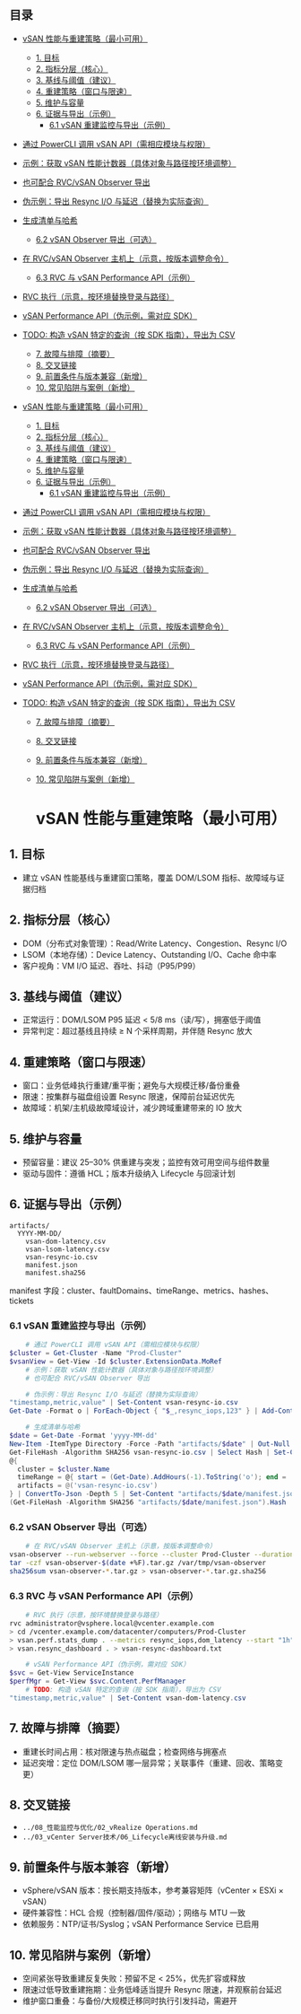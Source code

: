 ## 目录

- [vSAN 性能与重建策略（最小可用）](#vsan-性能与重建策略最小可用)
  - [1. 目标](#1-目标)
  - [2. 指标分层（核心）](#2-指标分层核心)
  - [3. 基线与阈值（建议）](#3-基线与阈值建议)
  - [4. 重建策略（窗口与限速）](#4-重建策略窗口与限速)
  - [5. 维护与容量](#5-维护与容量)
  - [6. 证据与导出（示例）](#6-证据与导出示例)
    - [6.1 vSAN 重建监控与导出（示例）](#61-vsan-重建监控与导出示例)
- [通过 PowerCLI 调用 vSAN API（需相应模块与权限）](#通过-powercli-调用-vsan-api需相应模块与权限)
- [示例：获取 vSAN 性能计数器（具体对象与路径按环境调整）](#示例获取-vsan-性能计数器具体对象与路径按环境调整)
- [也可配合 RVC/vSAN Observer 导出](#也可配合-rvcvsan-observer-导出)
- [伪示例：导出 Resync I/O 与延迟（替换为实际查询）](#伪示例导出-resync-io-与延迟替换为实际查询)
- [生成清单与哈希](#生成清单与哈希)
    - [6.2 vSAN Observer 导出（可选）](#62-vsan-observer-导出可选)
- [在 RVC/vSAN Observer 主机上（示意，按版本调整命令）](#在-rvcvsan-observer-主机上示意按版本调整命令)
    - [6.3 RVC 与 vSAN Performance API（示例）](#63-rvc-与-vsan-performance-api示例)
- [RVC 执行（示意，按环境替换登录与路径）](#rvc-执行示意按环境替换登录与路径)
- [vSAN Performance API（伪示例，需对应 SDK）](#vsan-performance-api伪示例需对应-sdk)
- [TODO: 构造 vSAN 特定的查询（按 SDK 指南），导出为 CSV](#todo-构造-vsan-特定的查询按-sdk-指南导出为-csv)
  - [7. 故障与排障（摘要）](#7-故障与排障摘要)
  - [8. 交叉链接](#8-交叉链接)
  - [9. 前置条件与版本兼容（新增）](#9-前置条件与版本兼容新增)
  - [10. 常见陷阱与案例（新增）](#10-常见陷阱与案例新增)

- [vSAN 性能与重建策略（最小可用）](#vsan-性能与重建策略最小可用)
  - [1. 目标](#1-目标)
  - [2. 指标分层（核心）](#2-指标分层核心)
  - [3. 基线与阈值（建议）](#3-基线与阈值建议)
  - [4. 重建策略（窗口与限速）](#4-重建策略窗口与限速)
  - [5. 维护与容量](#5-维护与容量)
  - [6. 证据与导出（示例）](#6-证据与导出示例)
    - [6.1 vSAN 重建监控与导出（示例）](#61-vsan-重建监控与导出示例)
- [通过 PowerCLI 调用 vSAN API（需相应模块与权限）](#通过-powercli-调用-vsan-api需相应模块与权限)
- [示例：获取 vSAN 性能计数器（具体对象与路径按环境调整）](#示例获取-vsan-性能计数器具体对象与路径按环境调整)
- [也可配合 RVC/vSAN Observer 导出](#也可配合-rvcvsan-observer-导出)
- [伪示例：导出 Resync I/O 与延迟（替换为实际查询）](#伪示例导出-resync-io-与延迟替换为实际查询)
- [生成清单与哈希](#生成清单与哈希)
    - [6.2 vSAN Observer 导出（可选）](#62-vsan-observer-导出可选)
- [在 RVC/vSAN Observer 主机上（示意，按版本调整命令）](#在-rvcvsan-observer-主机上示意按版本调整命令)
    - [6.3 RVC 与 vSAN Performance API（示例）](#63-rvc-与-vsan-performance-api示例)
- [RVC 执行（示意，按环境替换登录与路径）](#rvc-执行示意按环境替换登录与路径)
- [vSAN Performance API（伪示例，需对应 SDK）](#vsan-performance-api伪示例需对应-sdk)
- [TODO: 构造 vSAN 特定的查询（按 SDK 指南），导出为 CSV](#todo-构造-vsan-特定的查询按-sdk-指南导出为-csv)
  - [7. 故障与排障（摘要）](#7-故障与排障摘要)
  - [8. 交叉链接](#8-交叉链接)
  - [9. 前置条件与版本兼容（新增）](#9-前置条件与版本兼容新增)
  - [10. 常见陷阱与案例（新增）](#10-常见陷阱与案例新增)


    # vSAN 性能与重建策略（最小可用）

## 1. 目标

- 建立 vSAN 性能基线与重建窗口策略，覆盖 DOM/LSOM 指标、故障域与证据归档

## 2. 指标分层（核心）

- DOM（分布式对象管理）：Read/Write Latency、Congestion、Resync I/O
- LSOM（本地存储）：Device Latency、Outstanding I/O、Cache 命中率
- 客户视角：VM I/O 延迟、吞吐、抖动（P95/P99）

## 3. 基线与阈值（建议）

- 正常运行：DOM/LSOM P95 延迟 < 5/8 ms（读/写），拥塞低于阈值
- 异常判定：超过基线且持续 ≥ N 个采样周期，并伴随 Resync 放大

## 4. 重建策略（窗口与限速）

- 窗口：业务低峰执行重建/重平衡；避免与大规模迁移/备份重叠
- 限速：按集群与磁盘组设置 Resync 限速，保障前台延迟优先
- 故障域：机架/主机级故障域设计，减少跨域重建带来的 IO 放大

## 5. 维护与容量

- 预留容量：建议 25–30% 供重建与突发；监控有效可用空间与组件数量
- 驱动与固件：遵循 HCL；版本升级纳入 Lifecycle 与回滚计划

## 6. 证据与导出（示例）

```text
artifacts/
  YYYY-MM-DD/
    vsan-dom-latency.csv
    vsan-lsom-latency.csv
    vsan-resync-io.csv
    manifest.json
    manifest.sha256
```

manifest 字段：cluster、faultDomains、timeRange、metrics、hashes、tickets

### 6.1 vSAN 重建监控与导出（示例）

```powershell
    # 通过 PowerCLI 调用 vSAN API（需相应模块与权限）
$cluster = Get-Cluster -Name "Prod-Cluster"
$vsanView = Get-View -Id $cluster.ExtensionData.MoRef
    # 示例：获取 vSAN 性能计数器（具体对象与路径按环境调整）
    # 也可配合 RVC/vSAN Observer 导出

    # 伪示例：导出 Resync I/O 与延迟（替换为实际查询）
"timestamp,metric,value" | Set-Content vsan-resync-io.csv
Get-Date -Format o | ForEach-Object { "$_,resync_iops,123" } | Add-Content vsan-resync-io.csv

    # 生成清单与哈希
$date = Get-Date -Format 'yyyy-MM-dd'
New-Item -ItemType Directory -Force -Path "artifacts/$date" | Out-Null
Get-FileHash -Algorithm SHA256 vsan-resync-io.csv | Select Hash | Set-Content "artifacts/$date/vsan-resync-io.csv.sha256"
@{
  cluster = $cluster.Name
  timeRange = @{ start = (Get-Date).AddHours(-1).ToString('o'); end = (Get-Date).ToString('o') }
  artifacts = @('vsan-resync-io.csv')
} | ConvertTo-Json -Depth 5 | Set-Content "artifacts/$date/manifest.json"
(Get-FileHash -Algorithm SHA256 "artifacts/$date/manifest.json").Hash | Set-Content "artifacts/$date/manifest.sha256"
```

### 6.2 vSAN Observer 导出（可选）

```bash
    # 在 RVC/vSAN Observer 主机上（示意，按版本调整命令）
vsan-observer --run-webserver --force --cluster Prod-Cluster --duration 3600 --generate-json /var/tmp/vsan-observer
tar -czf vsan-observer-$(date +%F).tar.gz /var/tmp/vsan-observer
sha256sum vsan-observer-*.tar.gz > vsan-observer-*.tar.gz.sha256
```

### 6.3 RVC 与 vSAN Performance API（示例）

```bash
    # RVC 执行（示意，按环境替换登录与路径）
rvc administrator@vsphere.local@vcenter.example.com
> cd /vcenter.example.com/datacenter/computers/Prod-Cluster
> vsan.perf.stats_dump . --metrics resync_iops,dom_latency --start "1h"
> vsan.resync_dashboard . > vsan-resync-dashboard.txt
```

```powershell
    # vSAN Performance API（伪示例，需对应 SDK）
$svc = Get-View ServiceInstance
$perfMgr = Get-View $svc.Content.PerfManager
    # TODO: 构造 vSAN 特定的查询（按 SDK 指南），导出为 CSV
"timestamp,metric,value" | Set-Content vsan-dom-latency.csv
```

## 7. 故障与排障（摘要）

- 重建长时间占用：核对限速与热点磁盘；检查网络与拥塞点
- 延迟突增：定位 DOM/LSOM 哪一层异常；关联事件（重建、回收、策略变更）

## 8. 交叉链接

- `../08_性能监控与优化/02_vRealize Operations.md`
- `../03_vCenter Server技术/06_Lifecycle离线安装与升级.md`

## 9. 前置条件与版本兼容（新增）

- vSphere/vSAN 版本：按长期支持版本，参考兼容矩阵（vCenter × ESXi × vSAN）
- 硬件兼容性：HCL 合规（控制器/固件/驱动）；网络与 MTU 一致
- 依赖服务：NTP/证书/Syslog；vSAN Performance Service 已启用

## 10. 常见陷阱与案例（新增）

- 空间紧张导致重建反复失败：预留不足 < 25%，优先扩容或释放
- 限速过低导致重建拖期：业务低峰适当提升 Resync 限速，并观察前台延迟
- 维护窗口重叠：与备份/大规模迁移同时执行引发抖动，需避开
